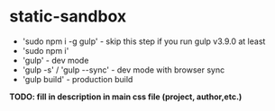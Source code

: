 # static-sandbox
* 'sudo npm i -g gulp' - skip this step if you run gulp v3.9.0 at least
* 'sudo npm i'
* 'gulp' - dev mode
* 'gulp -s' / 'gulp --sync' - dev mode with browser sync
* 'gulp build' - production build

 **TODO: fill in description in main css file (project, author,etc.)**

